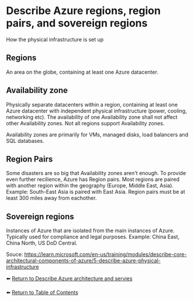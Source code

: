 # Describe Azure regions, region pairs, and sovereign regions

How the physical infrastructure is set up

## Regions
An area on the globe, containing at least one Azure datacenter.

## Availability zone
Physically separate datacenters within a region, containing at least one Azure datacenter with independent physical infrastructure (power, cooling, networking etc). 
The availability of one Availability zone shall not affect other Availability zones.
Not all regions support Availability zones.

Availability zones are primarily for VMs, managed disks, load balancers and SQL databases.

## Region Pairs
Some disasters are so big that Availability zones aren't enough. To provide even further recilience, Azure has Region pairs.
Most regions are paired with another region within the geography (Europe, Middle East, Asia).
Example: South-East Asia is paired with East Asia.
Region pairs must be at least 300 miles away from eachother.

## Sovereign regions
Instances of Azure that are isolated from the main instances of Azure. Typically used for compliance and legal purposes.
Example: China East, China North, US DoD Central.

Souce: https://learn.microsoft.com/en-us/training/modules/describe-core-architectural-components-of-azure/5-describe-azure-physical-infrastructure

⬅️ [Return to Describe Azure architecture and servies](README.md)

⬅️ [Return to Table of Contents](../README.md)